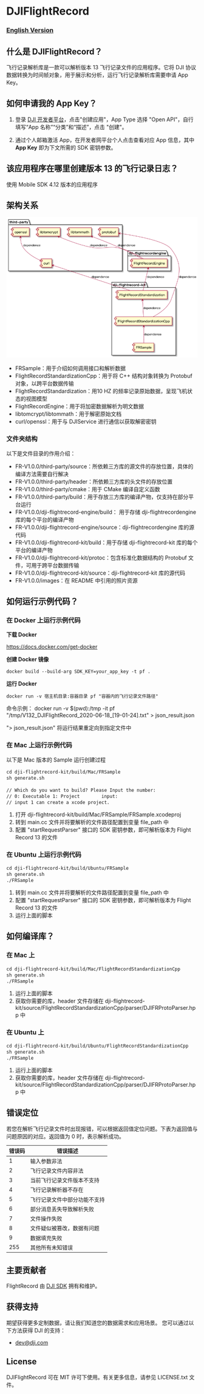 # DJIFlightRecord

### <p>[English Version](https://github.com/dji-sdk/FlightRecordParsingLib/blob/master/README.md)</p>

## 什么是 DJIFlightRecord？

飞行记录解析库是一款可以解析版本 13 飞行记录文件的应用程序。它将 DJI 协议数据转换为时间帧对象，用于展示和分析，运行飞行记录解析库需要申请 App Key。

## 如何申请我的 App Key？

1. 登录 [DJI 开发者平台](https://developer.dji.com/user)，点击"创建应用"，App Type 选择 "Open API"，自行填写“App 名称”“分类”和“描述”，点击 "创建"。

2. 通过个人邮箱激活 App，在开发者网平台个人点击查看对应 App 信息，其中 **App Key** 即为下文所需的 SDK 密钥参数。

## 该应用程序在哪里创建版本 13 的飞行记录日志？

使用 Mobile SDK 4.12 版本的应用程序

## 架构关系

![](images/architectural.png)

* FRSample：用于介绍如何调用接口和解析数据
* FlightRecordStandardizationCpp：用于将 C++ 结构对象转换为 Protobuf 对象，以跨平台数据传输
* FlightRecordStandardization：用10 HZ 的频率记录原始数据，呈现飞机状态的视图模型
* FlightRecordEngine：用于将加密数据解析为明文数据
* libtomcrypt/libtommath：用于解密原始文档
* curl/openssl：用于与 DJIService 进行通信以获取解密密钥

### 文件夹结构

以下是文件目录的作用介绍：

* FR-V1.0.0/third-party/source：所依赖三方库的源文件的存放位置，具体的编译方法需要自行解决
* FR-V1.0.0/third-party/header：所依赖三方库的头文件的存放位置
* FR-V1.0.0/third-party/cmake：用于 CMake 编译自定义函数
* FR-V1.0.0/third-party/build：用于存放三方库的编译产物，仅支持在部分平台运行
* FR-V1.0.0/dji-flightrecord-engine/build： 用于存储 dji-flightrecordengine 库的每个平台的编译产物
* FR-V1.0.0/dji-flightrecord-engine/source：dji-flightrecordengine 库的源代码
* FR-V1.0.0/dji-flightrecord-kit/build：用于存储 dji-flightrecord-kit 库的每个平台的编译产物
* FR-V1.0.0/dji-flightrecord-kit/protoc：包含标准化数据结构的 Protobuf 文件，可用于跨平台数据传输
* FR-V1.0.0/dji-flightrecord-kit/source：dji-flightrecord-kit 库的源代码
* FR-V1.0.0/images：在 README 中引用的照片资源



## 如何运行示例代码？

### 在 Docker 上运行示例代码
**下载 Docker** 

https://docs.docker.com/get-docker

**创建 Docker 镜像**
```shell
docker build --build-arg SDK_KEY=your_app_key -t pf .
```

**运行 Docker**
```shell
docker run -v 宿主机目录:容器目录 pf "容器内的飞行记录文件路径"
```
命令示例：
docker run -v $(pwd):/tmp -it pf "/tmp/V132_DJIFlightRecord_2020-06-18_[19-01-24].txt" > json_result.json

"> json_result.json" 将运行结果重定向到指定文件中

### 在 Mac 上运行示例代码

以下是 Mac 版本的 Sample 运行创建过程

```shell
cd dji-flightrecord-kit/build/Mac/FRSample
sh generate.sh

// Which do you want to build? Please Input the number:
// 0: Executable 1: Project        input:
// input 1 can create a xcode project.
```

1. 打开 dji-flightrecord-kit/build/Mac/FRSample/FRSample.xcodeproj
2. 转到 main.cc 文件并将要解析的文件路径配置到变量 file_path 中
3. 配置 "startRequestParser" 接口的 SDK 密钥参数，即可解析版本为 Flight Record 13 的文件

### 在 Ubuntu 上运行示例代码

```shell
cd dji-flightrecord-kit/build/Ubuntu/FRSample
sh generate.sh
./FRSample
```

1. 转到 main.cc 文件并将要解析的文件路径配置到变量 file_path 中
2. 配置 "startRequestParser" 接口的 SDK 密钥参数，即可解析版本为 Flight Record 13 的文件
3. 运行上面的脚本

## 如何编译库？

### 在 Mac 上

```shell
cd dji-flightrecord-kit/build/Mac/FlightRecordStandardizationCpp
sh generate.sh
./FRSample
```

1. 运行上面的脚本
2. 获取你需要的库，header 文件存储在 dji-flightrecord-kit/source/FlightRecordStandardizationCpp/parser/DJIFRProtoParser.hpp 中

### 在 Ubuntu 上

```shell
cd dji-flightrecord-kit/build/Ubuntu/FlightRecordStandardizationCpp
sh generate.sh
./FRSample
```

1. 运行上面的脚本
2. 获取你需要的库，header 文件存储在 dji-flightrecord-kit/source/FlightRecordStandardizationCpp/parser/DJIFRProtoParser.hpp 中

## 错误定位

若您在解析飞行记录文件时出现报错，可以根据返回值定位问题。下表为返回值与问题原因的对应。返回值为 0 时，表示解析成功。

<table align="center">
  <thead>
    <tr>
      <th>错误码</th>
      <th>错误描述</th>
    </tr>
  </thead>
  <tbody>
    <tr>
        <td>1</td>
        <td>输入参数非法</td>
    </tr>
    <tr>
        <td>2</td>
        <td>飞行记录文件内容非法</td>
    </tr>
    <tr>
        <td>3</td>
        <td>当前飞行记录文件版本不支持</td>
    </tr>
    <tr>
        <td>4</td>
        <td>飞行记录解析器不存在</td>
    </tr>
    <tr>
        <td>5</td>
        <td>飞行记录文件中部分功能不支持</td>
    </tr>
    <tr>
        <td>6</td>
        <td>部分消息丢失导致解析失败</td>
    </tr>
    <tr>
        <td>7</td>
        <td>文件操作失败</td>
    </tr>
    <tr>
        <td>8</td>
        <td>文件疑似被篡改，数据有问题</td>
    </tr>
    <tr>
        <td>9</td>
        <td>数据填充失败</td>
    </tr>
    <tr>
        <td>255</td>
        <td>其他所有未知错误</td>
    </tr>
   </tbody>
</table>


## 主要贡献者

FlightRecord 由 [DJI SDK](https://developer.dji.com) 拥有和维护。

## 获得支持

期望获得更多定制数据，请让我们知道您的数据需求和应用场景。
您可以通过以下方法获得 DJI 的支持：

- [dev@dji.com](mailto:dev@dji.com)

## License

DJIFlightRecord 可在 MIT 许可下使用。有关更多信息，请参见 LICENSE.txt 文件。
